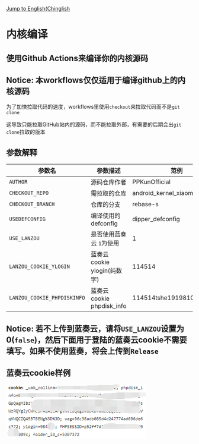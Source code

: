 [Jump to English(Chinglish](https://github.com/PPKunOfficial/Compile_Kernel/blob/main/README_EN.md)
# 内核编译
## 使用Github Actions来编译你的内核源码

## Notice: 本workflows仅仅适用于编译github上的内核源码

为了加快拉取代码的速度，workflows里使用`checkout`来拉取代码而不是`git clone`

这导致只能拉取GitHub站内的源码，而不能拉取外部，有需要的后期会出`git clone`拉取的版本

## 参数解释

| 参数名                      | 参数描述                    | 范例                         |
| --------------------------- | --------------------------- | ---------------------------- |
| `AUTHOR`                    | 源码仓库作者                | PPKunOfficial                |
| `CHECKOUT_REPO`             | 需拉取的仓库                | android_kernel_xiaomi_sdm845 |
| `CHECKOUT_BRANCH`           | 仓库的分支                  | rebase-s                     |
| `USEDEFCONFIG`              | 编译使用的defconfig         | dipper_defconfig             |
| `USE_LANZOU`                | 是否使用蓝奏云 `1`为使用    | 1                            |
| `LANZOU_COOKIE_YLOGIN`      | 蓝奏云cookie ylogin(纯数字) | 114514                       |
| `LANZOU_COOKIE_PHPDISKINFO` | 蓝奏云cookie phpdisk_info   | 114514tshe1919810c           |

## Notice: 若不上传到蓝奏云，请将`USE_LANZOU`设置为0(`false`)，然后下面用于登陆的蓝奏云cookie不需要填写。如果不使用蓝奏，将会上传到`Release`

## 蓝奏云cookie样例

![蓝奏云](data:img/jpg;base64,iVBORw0KGgoAAAANSUhEUgAAAXoAAACTCAYAAACAnNJuAAAAAXNSR0IArs4c6QAAAARnQU1BAACx%0Ajwv8YQUAAAAJcEhZcwAADsMAAA7DAcdvqGQAACafSURBVHhe7Z1bchw5kkVnH9qezHo5ZVwJN6L6%0Ano/pUZUeFCWVdU139XebBo5HwN1xEY+8QSqZ9Gt2rZgRAYTD4TgRpLqR//UjFAqFrkyPj1+g//zz%0An8ahfQrQh0KhnyoE9Jk96AP2+xSgD4VegT59+rjLXx4+n2oEa8YI9OLQugL0odAT6/Hx6+LPD19O%0ANYI1YwRrxgjWjBHkxaF1PSvo3/3y5sebN29/3H+pBxZ9/3H/t9m50C79epfyd/fjXf34FPr+/Y8E%0Al4dT/fDlXH/48OFUa0ifYQRrxgjWjBGsGSNYM0aQF/98vftx9+bNj7tf68cn1Pf7tz/e/O0+UXO/%0Argz0TwuqSyWJfXt/JK2XqhTLG7GfyAzycg7G8oSgF8A3I1gzRrBmjGDNGMGaMYI1YwRrxgjWjBGs%0AGSPIi4/ojPU89nEM9EwMLxj0163nA33Vl/sfbycT+eyxJAXozzOCNWMEa8YI1owRrBmzkBedsYbY%0APp57Ha+DXoDT3jDV00qCbMeGN0z15pn9S3/HNKBfrpO30PGNvlzbXI+3NqrPo5J++1NXnsLtni2G%0AagXaMin3/W177/1NLvTbtnpzTx7eAg6BXset71GuvUtxL3Oo43bzNHsT0ZAP0PNGsGaMYM0YwZox%0AgjXj/aBPayytofuFI/0Fc76e522y3Jpp61DzcFhHpo2Poa7jes1sDXYpbkz4MNMc9A3yvsMalB9k%0A/tzatMS1QdbPHfQtYA/Z8rlcV8/pPl1/l2gOeis9EWWMNtbNSclxo759e4nBFdQh0DeNY7Fxg/ss%0AUm1NYb4J0ANYM0awZoxgzRjBmjGCNeNtwDdJTauXUKnruqbKumhrQa+LeRu/ntE6tGwRyVrHa25p%0An/udrcuJVvgw0xT0JRkj0Dqs64EcaIHv2KYkriWrtX1b30D7dRr0tY33wYHNtAb6El93m0g/qWiS%0AvebX2HuKhgI5EfT9Wld0bd4W27ZNAXoM7EuNYM0YwZoxgjVjBGvG++XXQ/88Xxd724yfRcM6TmpM%0A8celfVl3ByEvehmgTwBNic3/NcmWc5JU2+Zs2clQE5vfZPsk64n0k4om1Mu36fLFBPp7ctCXfPdz%0APg9lnsQBegzsS41gzRjBmjGCNWME66O+TG49ZE6Vz/N1sbfN+Fm0xoXGvna+tC9/PtpiyaAzQb8s%0AeN9hPd4GKQEvA1DQz3LXlsFKUhvYLXgKaNvPKgGp33v5ucVE/unGxlMnVvpexioTbsfYJ1XOqQfd%0ATDlWVTSLyvj02IZf3VYmEhVYkSvSJHutLmgbQ5lDFGtRgP48I1gzRrBmjGDNGIF7ZrgWlMx63ZRd%0AD7nGKzfm62LexvChcs6vQ4lvDdr6vv3nwpq1doNW+DDT+j/GNrBWWzD042bAro2Gcgd9+lCTZcHf%0Aktw+d+d7t74J0Pf7StzyREX3vPtx7yalxSHeOym2nSpQFYPpzx3PVsVpjieXdqVQzLlaBL2YRLqg%0Ak9Q82TyMCtCfZwRrxgjWjBGsGSOgI5f6dHWcrNdaWwP71p9bFwqM83Uxb2PiS8ffqT4K17Qn/ak1%0AZmKo677HNNEKH7a0DvpQSClAzxvBmjGCNWMEa8YI6si7lEE3fyGxEsjuvbbpkjYvQzcHevTmW6ze%0AZk+Rf1orM79xhG5OAfp175H5a8AuvUTQPx1T4o0+FLpiIbhrI1gzRrBmjMDuHXp6BehDoReiWwN9%0A6PkUoA+FQqEbV4A+FAqFblwB+lAoFLpxBehDoVDoxhWgD4VCoRtXgD4UCl29Pn38mP3+/e+n+uvj%0A46n+/PnhVP/zX/+m3BSgD+3WH9+///j06fOpfvh8rr9+TQvuRD8+PpzrL6nP5NeuBu6jRrBmjGDN%0AGMGaMYL3UYuuFvSP8r/Blf8t7uO3U/3b+99O9ZcvX071o8DlRAuczzSCNWMEa8YI1owhrBlX0K/5%0AmoRyfMQI1owRrBkjWDNGsGaMwH2Jrw70DfAB+nOMYM0YwZoxggNjBGvGENaMAdgZP8h+QdVnCuX2%0AEiNYM0awZoxgzRjBmjGC9iWmQG/2lSH2YtD9BOjTAj7RCNaMEawZIzgwRrBmDGHNGMCasQb9zH1X%0ARLeXCtjqFuWUMYI1YwRrxgjWjBGsGSNoX2IC9OdtANS27PSQD9DzRrBmjGDNGMGBMYI1YwhrxgDW%0AjBHYKYOcMkawZoxgzRjBmjGCNWME7Uu8AvoE8vTEn35RrmwZCt4I/FvDnr2jA/TdCNaMEawZI1gz%0ARnBgjGDNGMKaMYA1YwhrxiCnjBGsGSNYM0awZoxgzRhB+xKvgz6Buv3al/+8kv884379y24PgbI5%0Af4e7XFvP+S8kEdc/97Q/3QToA/SsEawZQ1gzBrBmDGHNGOSUMYI1YwRrxgjWjBGsGSNoX+IN0Ks/%0AzQio9d/h4Ru9a5O09fVaonij70awZoxgzRjBmjGCA2MEa8YQ1owBrBlDWDMGOWWMYM0YwZoxgjVj%0ABGvGCNpHLXo+0G+80bffHAL0aQGfaARrxgjWjBEcGCNYM4awZgxgzRjCmjHIKWMEa8YI1owRrBkj%0AWDNG4D7ippNB7/50k7/6a/tbYQL03QjWjBGsGSNYM0ZwYIxgzRjCmjGANWMIa8Ygp4wRrBkjWDNG%0AsGaMYM0YwXvmNZ0M+qQM9/7WvvcfY/WbvrQJ0J9jBGvGDdAi89uaro1FoIZaTbg66e1X2lSVelEv%0AEHKNr0Vdn+pe7YWi3Me/hOgviu6yf35UXxIN+6zHTT5sGwTsSw1hzRjAmjGCNWMEa8YI1owRrBkj%0AoHvv0QroX6f2/JtC6DUJw/9sIYjvMYQ1YwBrxgjWjBGsGSNYM0aw3utB0xeo4wrQD1JvZe7fG0Kv%0ARboG9Bv7dQoC+1IDWDNGsGaMYM0YwZoxAjjyTPavG+fxJ0AfCt2oIMi3DGDNGMGaMYI1YwRrxlsg%0A/1kK0IdCr1gBegzsI34JCtCHQqFBCNqXGMGaMYI145cEa0YB+lAodFgI6sgI1owRrI/4tSpAHwqF%0AQjeuAP0J+vzwcJq/f/92qj/8/uFU//bb76ca5YDxly/n+uPHT6ca/X8nGP/97/9zqj9/+nCqH+R/%0AAjpx6PkUoD+orw9fjBFsGCNYM0awZoxgzRjlgDGCNWMEa8YI1owRrBkjWDNGgF9z6GkUoD8gD/kA%0APW+UA8YI1owRrBkjWDNGsGaMYM0YwZzxt+/fT/Xnjx+zb10B+h1CgG9GsGGMYM0YwZoxgjVjlAPG%0ACNaMEawZI1gzRrBmjGDNGMGaMYI14wZ67VtUgH5DCO7aCDaMEawZI1gzRrBmjHLAGMGaMYI1YwRr%0AxgjWjBGsGSNYM0awZoxAv+WXqAD9ihDYvRFsGCNYM0awZoxgzRjlgDGCNWMEa8YI1owRrBkjWDNG%0AsGaMYM0YgZzx+/99f8jPpQ3Q2z0/hh0CoWwbaoOwvHNh31Cq7ANR9n/wO17qfSFkYzJ9bjOGfB+7%0ArwSCOjKCDWMEa8YI1owRrBmjHDBGsGaMYM0YwZoxgjVjBGvGCNaMEawZI1gzRjA/arOr6y7mbmsF%0A9AXYxzZ0KtuxLm3y9rDEzn8JwG//9raCOvX9y92Pu79pIJf7eZCbHShzDNubA0mbPtbvEOrICDaM%0AEawZI1gzRrBmjHLAGMGaMYI1YwRrxgjWjBGsGSNYM0awZoxgzRiB+xI3ElkuXa456NEe31XyNn13%0Ar/YTb1tpAqj2QO2e3LZvd672Kfd5m+5zJ/2nvu/u37ktY3eCHuxL3tzbyoOt9I2APjOCDWMEa8YI%0A1owRrBmjHDBGsGaMYM0YwZoxgjVjBGvGCNaMEawZI1gzRtBmbFhWX74bu448AKag108S+Tl3XoGp%0A/4RiYAseDvlasKdygXi50lyjHhZyXPp9l97k7++TE4Tf/bIP9C0Z5gsqtOQ+Li65H4L5mhFsGCNY%0AM0awZoxgzRjlgDGCNWMEa8YI1owRrBkjWDNGsGaMYM0YwZoxgjXjv/7dv1hEM/OodoE+S70Z+xsu%0AnzdAbwHc+9fXINDrfveCfjmm+utKT0YXZ9E7CPM1I9gwRrBmjGDNGMGaMcoBYwRrxgjWjBGsGSNY%0AM0awZoxgzRjBmjGCNWMEa8YC+gX2wkFhJ3hx3tIU9Aa+ohXQLw8FANXlXA6ynzN9tAFUN0gvoFcy%0AEN8D+nyNfau3DwsrBPM1I9gwRrBmjGDNGMGaMcoBYwRrxgjWjBGsGSNYM0awZoxgzRjBmjGCNWME%0Aa8YN9PrN/hLgb/5j7ALMKej737YbeJdzGfz1nHorb3236yyYu9Dxw6D3D58UR499FIL5mhFsGCNY%0AM0awZoxgzRjlgDGCNWMEa8YI1owRrBkjWDNGsGaMYM0YwZoxgjVjCHqR4vEerYA+KUOyv2k3UOe3%0AfXXcgNa0Gf/MUo7L39znb/Ri6XMN9D6G+f+8Usdg/zEjWz0VEci3jGDDGMGaMYI1YwRrxigHjBGs%0AGSNYM0awZoxgzRjBmjGCNWMEa8YI1owRrBlr0Is1uzwb17QO+onsGz3S+OeSucZrM8Qv+DsUKwTy%0ALSPYMEawZoxgzRjBmjHKAWMEa8YI1owRrBkjWDNGsGaMYM0YwZoxgjVjBGvGHvTiS/REoE/Sb/Yb%0Av2IMb+cHfiU5UwjkW0awYYxgzRjBmjGCNWOUA8YI1owRrBkjWDNGsGaMYM0YwZoxgjVjBGvGCNaM%0Afyrob1UI5FtGsGGMYM0YwZoxgjVjlAPGCNaMEawZI1gzRrBmjGDNGMGaMYI1YwRrxgjWjAP0TyAE%0A8i0j2DBGsGaMYM0YwZoxygFjBGvGCNaMEawZI1gzRrBmjGDNGMGaMYI1YwRrxgH6JxAC+ZYRbBgj%0AWDNGsGaMYM0Y5YAxgjVjBGvGCNaMEawZI1gzRrBmjGDNGMGaMYI14wD9E+nz50+H/JiK70yjxcz4%0A4ePnU/0hFfOZfnxM4z7Rv71/f6p//+3Dqf6Y4Hemv359PNUf05yc6fcph2f6+7f0AnOivzykdXKi%0Av379eqr/+ivBHfioAvROCOZrRrBmjGDNGMGaMYI1YwRrxgjWjBGsGSNYM0awZoxgzRjBmjGCNWME%0Aa8YI1owR5MVHFaB3QjBfM4I1YwRrxgjWjBGsGSNYM0awZoxgzRjBmjGCNWMEa8YI1owRrBkjWDNG%0AsGaMIC8+qgC9E4L5mhGsGSNYM0awZoxgzRjBmjGCNWMEa8YI1owRrBkjWDNGsGaMYM0YwZoxgjVj%0ABHnxUQXogRDQZ0awZoxgzRjBmjGCNWMEa8YI1owRrBkjWDNGsGaMYM0YwZoxgjVjBGvGCNaMz4C8%0AKEA/EYI6MoI1YwRrxgjWjBGsGSNYM0awZoxgzRjBmjGCNWMEa8YI1owRrBkjWDNGsGYcoH9iIagj%0AI1gzRrBmjGDNGMGaMYI1YwRrxgjWjBGsGSNYM0awZoxgzRjBmjGCNWMEa8YB+mcQArs3gjVjBGvG%0ACNaMEawZI1gzRrBmjGDNGMGaMYI1YwRrxgjWjBGsGSNYM0awZvzkoF/bOXJN850j3Z42bT+bvHOl%0A+2IQs6Ux1rA/ju9jKreDpWyehrb8rMcQ3LURrBkjWDNGsGaMYM0YwZoxgjVjBGvGCNaMEawZI1gz%0ARrBmjGDNGMGaMYI141XQ7+Bk00HQb+9IqdtlGE+Anh8IdYdK+blvkob3mMc6cq3I7oO/aAZ6iS/F%0AjQDfjGDNGMGaMYI1YwRrxgjWjBGsGSNYM0awZoxgzRjBmjGCNWMEa8YI1owRrBl7yOuXWcvNdU1B%0Aj3aobKBfe5s2D4i8g2U5NwSlzhUA14eIPBD0FsX5AaHvpR82APSmX5G6ZvoElPvrNkkV9CUP5QvK%0AA/QBetYI1owRrBkjWDNGsGaMYM0YwZoxgjVjDXnLOsXMHdoGvQAvw3HcN14k12nQatDnB0KGNnrz%0AtoGWa+/dPew14xMMv9EPD5sK92VMgzrol7b1gdPG176gPECPgX2pEawZI1gzRrBmjGDNGMGaMYI1%0AYwRrxgjWjBGsGSNYM9ag7zytfIIvrViboP+e4HYnkPsiUHVvvelmHpwCyuXtewlkG/Tlc2rTBpJ1%0AGegbpEUN1KKxfVMDffpvGqu8vbexLe1VYstvNj02BOxLjWDNGMGaMYI1YwRrxgjWjBGsGSNYM0aw%0AZoxgzRjBmjGCNWMEa8YI1owXyAum1F8rGp/3agr6Bst39wlu6ee7Xz3oE+jAE6W/TQsIO1gHyA5/%0AYtFtmwrIxwdH0wT0+bj0nf6bfktobcwT0UiuT9D+Nf1GIeOUNh70SiXO2b2L7Fhq//mB1R4qXqW/%0AZazZ/SEnkj59DvIx08bFVP8EZXVJDLM2SVIrqo3NSRu7zkGJO19X68z2j9s0jXPir1OfJ3WWazHH%0A3c/pxZNrZciByOVh+I3xPp33ORhz18av75klMS0vFOma1N/yvctNS86q9qyl2kZ+M32Xfr77NcVk%0A4u4x9M8bc74WQ/7cY0DQvsQI1owRrBkjWDMWyPf1u74u1rQB+vp2KxMuf1ZR0Jz9w6wusLJY6uRL%0Af6oQ5DpTKElDcapFhCUDdm2q5N6ySO70InLF11USV35zkbblzzRy3RBTUjtmxudk2plFMFk8YKy6%0Aj3yvIRdjX32R5k9pXCi+S2KYL3qUI60cU8qt7ntpswDD9o/aZEmMrm5E0p+FdKvPUiNLTvJc1HNy%0A76V/uX+7bm0hjXG2Ou65L331nLg6VfXQ24hsuyVHOmaRgawbX9UwJ3luU03fp3b553TfNnadh3yv%0A3p/Oq9FqDH78VW4cCORbRrBmjGDNGMGascxTz3OtF7QuNjQHfZ1wXXRLMcgkp3PaQ3Fm2QLPfbQ2%0Ak8Vqi6O01/dpMZTFrM85CLmiWlTHtbSrcZjxqbGPMdljPg44VhOHBUVT7sfnpC0mH3N26kMv0Ca5%0AdpqjFkdZiPqcxL0awyTurJV6yKrxa2AsOZz1D9qkCKf1oHP0NsHMgNrkT8+F7s9+Yf3u3Kn8S5sl%0AXh+/iWG7fkSm9mqOl5ypNjZHRWPdlrjLtXXcy1yrPKTxvNPjmI13JQZb+/a8Ga/Lnb7e56Gf82tJ%0An0tWfYpaHhDkxQjWjBGsL3EZv56zKrgutjUH/VNpWdg7NFwrA9cTvaIj9wkREkjYOcmL9upyP8Y5%0Al9SZfagJMI4urtBEAisH5OfWNYP+KfT8oE/ST2j71uE1PrHXr09qbxo/uZBek/zb2NXmXr9Vb8Q4%0AvJXGS8Op0jVzzQ9QBPM1I3Cv+bn0U0AfCoVCoedTgD4UCoVuXAH6UCgUunEF6EOhUOjGFaAPhUKh%0AG1eAPhQKhW5cAfpQKBS6cQXoQ6FQ6MYVoA+FQqEbV4A+FAqFblwB+lAoFLpxHQe97CXj9wnJe4jU%0A3RT9niDq2Gznuqy2R0113tPG7fiXvbTTOw/i/TLa/fr+OH7vnL7Jld+vpfU37OOS3Ta8cv2psQ/t%0AatzluNpca88GT0se2n3L2PO4UN6y/FjVJl2tzXJfubbEZONWcbr76LFev3Quxo3N9u+9JLJ113Mo%0AmtfDXkn+W+21nRehpvv2zGJwcSfP+tYxNLW6mMaj1rm/19imne81aeuuOvfn61hc59DXpNivpXrN%0AJfvpDHmY5VzH4e9v4ldrUMvkbkPTeV/XBW/0ErhdLHmSJFAUcDqWk5WT0QeaF1e7Np8bF6CXLnzT%0AvibTFFROiOynr4/LdTjZdlLHMeYYXWIlht5Gire3GYqkKh9P1y3nJM6NCWvjbn3O+m5jLuNzY13y%0A3+Ns/eq8Gukxy89qbm3+r1kFKsv4XL7tHB6Xbm/7svWwV3pup/Pi6lPatLmYx7A/nqG+4Fpy0vWR%0Afl7aL3XXVeJN/bnjWtMaz2OftHM12vJ098usr3WZGMzaUnLHbdyAI0hD3BPNYtihddDnjuvTQzwt%0AploAcr2HVp102yZJBT2cQ5Lrl2SMCSzF0873mOximRfJOEHuOpkMN7Z8z3bMTYLtr6scl/3S67Um%0AZ3Jfle/kkrsy1tx27UsHTIx+DC0n8t9yPOcm9dfzZpXH1875YnTjbbFvzmOTGbfLl9xL5cDAxZ3b%0AfkFAeahtXAxeefztPvA6VfvySa5v1/n8HBhTy0Oen/wNU/a4nwu5rsF0HoMaN9IkBj1Gu5aScv+9%0AjamPRS7/S0x+XrTm50ydGI3jk3jlWt+m5KvZ3WdtLvTYm9xc6Jqax5q0ljsdg6q7aQw7tAJ6SbZK%0AnB6Q/IyKaRlkT3oZ7H+bBVHU+t8owCy5Rk2IvmeTiikXe43VJkfuiZOb26hzQ0L1mLXapLhzvj8d%0AWyu+fA9VGK0ws/T92j1SvuS3AZ+rfi99blwsrf/l+tTXkMckua70p85JDLoYc//+fhoQG1LjFrW8%0AjNLjsPfU+eoxd5c5dHHmXNbPeUzyhfStjRuvm9OuMtbcxuQkqc3VtK1IjcnVss5DHtPSTx9Hv6ZA%0AuHx9oYt9iKFcW8bpzq3EkGtlupZcXn0uRCaPJYY+LypmpX214OTvr+477y9Jt5vmoTLqPl1b87f0%0AZ8ZXctQ+53ypB3WPbyV3YF2Ucysx7NAc9ChxKFAUZPpv/pLtFIgEir9ftfXhBg00TJSbkKyWcHfO%0AFqdWian1a+8BYmr9149ZcqzeK08ILBKrfjzdo8Vb+5VYlzbgfrmtvNHniXbjF+Wxt7hlDPYa039S%0Azo280Ut/fmwiNb78s66H3P/6vK1KjVtk8pXHUReHGau9px/PVHkcta8M9tJHmbPeX/5cxzivGyu5%0AbsnLSj3MxmTGnaQ/+xja53KN/FbYzqu5XotBScc9jSHH3NubeHw9DPWRZOqxxrNcM9Zn0byubHst%0AzxfbBxpfn4cdecj99et8/zmXta8M9lzXJaY3S42rGFdyN8QmzufWY9jShaAvg5OgzeTnm6fJky/Z%0AFoCn6yXwdp1OYi8i9BDQSv0MEBoHmRNU7zckyiSoq0+k/Vlkx5Uk4zdxjHHrMfr+mvTx/CeZlKsG%0APBu7m0TJV7ruvsaF+9cx1bnIx0Uu3jyfHXrDeLNUnn09OAgcVh1PG0EfT4mzj02Po5xbcqTaS/w9%0Ad8XjeESqPzSm2ifOB9BSF2v1MB+Tn0dbH7o/6UPNhR7fylrqMTipsc9ikP/6nGZLO587lMt0rY0f%0A9GWuKfc2/SxStei1zEFVzc9guSbHpfrZkYcSu733tD5Uf/6apT+fq5UYug7EADQH/VI8IklyStQQ%0AnP8HlVLA8pYox+Qb5+VXjV6c/VoJUg9u7c0DDUa3L/edX4eTYdvYBIOikvh1MSVJ372NXWSzCTPH%0AU44lV/0NYFLI6pz5e73vf5izntOc4yX+dk76LdfAPOkxq2Is8XiAlHz2azakY80/WyjqPC61Ide5%0AOTgqM2cmX/VeuiZ33Ev3N6+HlTHpHJs8uDkxsdq5leta3PMYtNz8rcSgtR7PvvXYZcdQJMfwGtBz%0AYzUbY5e0XcZj4i5tl3435qLnZBanPW5jVnGu5c6cs9oXA9bqP8bmApIgpEP525BJtAswCyROBdP7%0A8+1qUtq55J4Q1SbbJah6NtFjceI28P5auggW2Rj04vD9tbam6Fq+1DnTpubOjCHnVM6VPNg2ukBs%0AbD12uacrRnXezJEe73LfYj3WojqWSZEi9XvZL+bW97J/f273UNYxTqRzNMStx+X6wrmYz/nquT1j%0ASvfQX8xt7u8X9TTuWQxrcc9j0DJ1mKTnT/9Pq23cxWN/Eo+tlTxPjgtFcq0bf5Pc182bl/Sr79/j%0AS30arq3lwdZez4M+Psaoc4FjsLkT2TU9uxdg1IpWQW/kgrlYZ/VTJQk7MuDr1Vj4Mja04K5V84V6%0AkobaWQFAKBRa9PygT9JPOR7S+k3FgvKlSecl+ymhearqHGy8WfHSc118Gw/5UOhptR/0oVAoFHqR%0ACtCHQqHQjStAHwqFQjeuAP0N68Pvv/94/PptcSgUep0K0N+YBO7aGvTaoVDo9ShAf0PykF8DvTgU%0ACr0OBehvRAjyYgR47VDoDH3+/AD96dOHww6drwD9DQgBvhnB3TsUOioEdWQE8iMOnaMA/QsXgrs2%0AAjtyKDQTAvheI3gz/vLw9VR///7tVP/x7eshP5cC9C9cCO7aCOrIoRASgvcRI1gzRrBmjGDNGMH8%0AqJ9CAfq9ki0grmyLBQR2bwR15FBIC0H7EiNYM0awZoxgzRiB+xKfrctAn6GH9hsZ9yLRO7qZXdme%0AcB8XfZ/T9kI5EfTTPLjdNccNzdrudSUOBHZvBPWZL5Xfba+PSeph3Kgtz8mwM6m+ztXR0p/dvU88%0A213Q7rsz6Q/sjlrqxdcxP+/zHLlzuh6q9B5ItiZ0nLLOxvyI4Rrwe1ctubiDwL7UCNaMEawZI1gz%0ARtBmbOtYz++xzfz4N/pcILOFoBd6+nkJuhToaRCeaIHKNUkWmJq8HmOZxB6vzl1RBoL6DgAEdm8E%0A9JkvlcTVAaTndhyDAb3LQwGPz4OWnMMFLu3xTp9r/RWVvJoobdwnPORtjrTSvdbWhcuT1rzPpnm+%0ADOhbTaZ7IVgzRrBmjGDNGMGaMYI143/8+X/L3JsaX+XuqA3Ql0XS3gxgUTlwaa0VYgdcUyny9cJt%0AkmttAaOFPt6jxNTGY+O2Y81W4CnHbGKlL/ydkHMNOVELTuJd+vB5XSa2QwiB3RsBfeZF+V7rcNTy%0AY+pz0WNtWubEA2wZ7xqY5+BC81+01l9Rrgkzdz7u7T5Ea/UwzPtEQ82q+vAarvXybeu82vruevz2%0ADcKaMYI1YwRrxgjWjBGsGQvoxUNNytymOdyqyaZV0M8XT10cuWBmv0KMi7xLzvl2cmwv6P3CwfeC%0Ai0bBRS9w/TN+Wo73KDlox/SY9MOhuZwz92nXqQVX+rTH2nVlLD0OBHZvBPSZF1Gg13mQn3UOinO/%0ADvSm1moRj2/RY16XNgvEQD1O+yuycyIa53qJz8NSXMdh68E+HJZ5zQYxZqncofvUvm1f1SZ+kdxf%0A30fPS5J/CCQF6HkjWDNuoBe39ZLnP/3cvlZ0j1ZAPxY7VC7IsXDHxdNUFkAHw4XSoEhFi/rzoJeY%0AzHWqDxNvHpMf+5gP259fWDNpWKXr1TfctAmUHiX29rPNZY8Dgd0bAX3mS5XjU9DpOR9ztsyJBxmq%0AlQbo5dyOHLd+W21oDf0V2fyKcNxbNWvrYfy8KMfh62uyLgCQm3x9G0k7nQPfj/sskA/Q80awZuxB%0AL9961eZtdf6deNDXArU3lLZoQVbITQr3qNr3p8p306IefSKGheceFgt0kscEjvmw/WkI1XGq/mZv%0Acb0Pn7OWV9RXMQK7NwL6zCi+PZoCDeTMgB7BeJDOi87xmlru6kejsTYlfluTPm7Vn39Aies4fB7m%0ADwfcP1wXF4EejH8F9A3yAXreCNaMNejFfQ7XanzUCuhLR7hQu/71z38Z//HHH9moOKUwZ0Vbin/t%0APFAq1vz9m5M2w0KQ4lZw0fHMF02TX5x+YUu+9kBIKUOj9eknbgRSUY8Dgd0bAX3mRRVmW3Pf9KSg%0Az7EcBX2pJTifpr+iLdDn8ztitXmYzd/Y3+q6uAT0rs6zTK2V/LR+A/TnGcGasQe9OEvm2K2tNW38%0AY2wtiGopYg927wZ67xJY7yvbFGMB3ZHgW3y+2PPCMffqC86c0/cH8ZV+bQ6yazu7sI9BqPTlxloB%0A2+4DF3FuX9ohsHsjoCMbKLQYPSwmsnnQ6rE2bYN+zHfPQ6uR7nLf2XHRSn8u3/2ca3MgD2NfRUfq%0Abjh/CPQlF+NxHUOaE9VvgP48I1gzRqAvc7iHNV0boLdCYPdGkG/eUl4oszcbpCksjmqE9OFYfpIQ%0A3LUR1JG9BAoY3qGZ5g+861aA/jwjWDNGoL9Eu0CPgD4zArz3qGNvkP1N7Mjb/7r829juWH6yENy1%0AEdSRF7XcvoCH3LXpJYJeQz5AzxvBmvGzgf7/UsdH/Pnjp10Onae//vpr6j///MemQ6HQbWsV9Ajk%0AW0ZQnzl0nhDkxQjs2qFQ6PY1BT2C+B4joK85dJ6Ogj4UCr0OBehvTHtBHwqFXo8g6BHA9xrBfMuh%0Ap5EHfSgUep0aQI/gfcQI5HscCoVCoadRgD4UCoVuXAH6UCgUunEF6EOhUOjGZUCPwH3UCOJ7HQqF%0AQqHzFaC/eZXtJdAmV6FQ6HXoqkDf9pkxUNI7DJr9Z+yOhU8PMr2j4fbOcXrvnLXYnn5/lG3QP2UM%0Awx5Cyx46bodIs7eOnluV67WdHt25Pl53n+zep4kv9vcJ3aiu8I1eFmZbiPrnuijrYrS7K8p1521w%0AhnQpDPFWsl1PCdm9esoY9vVtt9Y1c5sf9JO5nW3hu9bG1Er6eXl5kOPrcxUKvVRdH+jrG3xe6G4h%0Al/20ZZGO2wp7oOaHQntTcztR5n4O7k6JgW1/q0BAg+3c22dvN/stpY5XvnZwaDOXzsH+GNa0PV6v%0AfaDXD3T30K5x4tzbGlgkbSbzuxYPnuNQ6OXrukCfF/VdAlpZjH1RFsDkb5NaQK8WZX04LJ9XFrro%0ACOjNA6MZ/lbhYqoa4OHeNjV47LUafhWwy0PPwXBDR2JYkx1vlxz3OWr3s/lzYK7zJueWfuVYnZvc%0ANv0MvwRZ5ti9zfd7TR4Aq3nT+Q6FbksG9CIE7yNGAN/j/I03aoHLwi//facAqhaqgoSHwQC2EzT2%0AOb5Rtri1fDt/Tf8sY6vjWaxBfzmE9sewpmMPF6j6IB/7KA+yHEMF/fqXIOOH6qJcG2O+ZJz+4VCk%0A7h8K3aCuBvQN8iJZ2HnRZTCoBZ0X8AwUfWGPYOCFYXM26GcgHe91RPtjWNM8PunfPqBm+Z/3ITEU%0ACNcH3gJkAPWN39hgm9wvymG5Fj8AQqHb0NWAfgGNeRuzYMhAAQuyQ6Iof14BQQHTDKpYHpYiOdYB%0AWQCFrplCqv5W0vqw/WmdC/q1GOYqQNy+bq75vFgwm3iH3wIQxJ3AC4GvkSa5FzoeCt2Srgb0+a1K%0A3uQ8LOtbfbaGhD4+W8CoXVJe9On4KiycBlhm1bfPag1Bc//sBur6BinHUlzyJ4rezvbX474M9JfF%0AsKb5eGeazkN9wLRzNrf6Pm7c+iGl1Oa02D/EpT+QP11DzaDvUOilawC9CAF8rxHEt/zsAm98oVAo%0AdKuCoBf95z//ucjXrvKGefzt+Bpl32K1Lxvf+BtAczwUQ6GXrFcH+lAoFHptmoJehEC+5VAoFApd%0Al1ZBL0IwX3MoFAqFrkuboBchoM8cCoVCoevSLtCLENSRQ6FQKHRd2g36JgR37VAoFApdk378+H8p%0Ab0oSua8NMQAAAABJRU5ErkJggg==)
